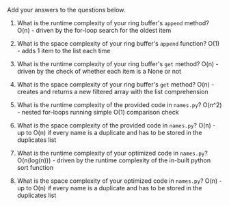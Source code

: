 Add your answers to the questions below.

1. What is the runtime complexity of your ring buffer's `append` method?
O(n) - driven by the for-loop search for the oldest item

2. What is the space complexity of your ring buffer's `append` function?
O(1) - adds 1 item to the list each time

3. What is the runtime complexity of your ring buffer's `get` method?
O(n) - driven by the check of whether each item is a None or not

4. What is the space complexity of your ring buffer's `get` method?
O(n) - creates and returns a new filtered array with the list comprehension

5. What is the runtime complexity of the provided code in `names.py`?
O(n^2) - nested for-loops running simple O(1) comparison check

6. What is the space complexity of the provided code in `names.py`?
O(n) - up to O(n) if every name is a duplicate and has to be stored in the duplicates list

7. What is the runtime complexity of your optimized code in `names.py`?
O(n(log(n))) - driven by the runtime complexity of the in-built python sort function

8. What is the space complexity of your optimized code in `names.py`?
O(n) - up to O(n) if every name is a duplicate and has to be stored in the duplicates list
